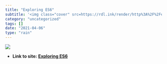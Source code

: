 ```yaml
---
title: "Exploring ES6"
subtitle: '<img class="cover" src=https://rdl.ink/render/http%3A%2F%2Fexploringjs.com%2Fes6%2Findex.html%23toc_...'
category: "uncategorized"
tags: []
date: "2021-04-06"
type: "rain"
---
```

<img class="cover" src=https://rdl.ink/render/http%3A%2F%2Fexploringjs.com%2Fes6%2Findex.html%23toc_ch_proxies>


* **Link to site:** **[Exploring ES6](http://exploringjs.com/es6/index.html#toc_ch_proxies)**